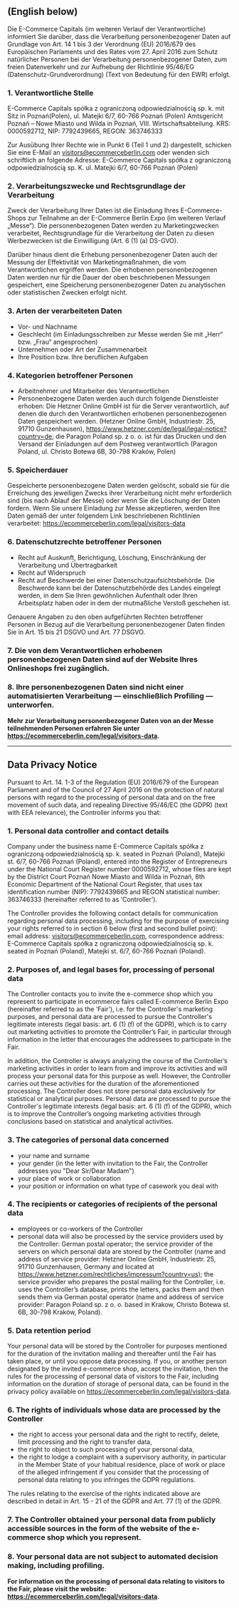 ## (English below)

Die E-Commerce Capitals (im weiteren Verlauf der Verantwortliche) informiert Sie darüber, dass die Verarbeitung personenbezogener Daten auf Grundlage von Art. 14 1 bis 3 der Verordnung (EU) 2016/679 des Europäischen Parlaments und des Rates vom 27. April 2016 zum Schutz natürlicher Personen bei der Verarbeitung personenbezogener Daten, zum freien Datenverkehr und zur Aufhebung der Richtlinie 95/46/EG (Datenschutz-Grundverordnung) (Text von Bedeutung für den EWR) erfolgt.

### 1. Verantwortliche Stelle 

E-Commerce Capitals spółka z ograniczoną odpowiedzialnością sp. k. mit Sitz in Poznań(Polen), ul. Matejki 6/7, 60-766 Poznań (Polen) Amtsgericht Poznań – Nowe Miasto und Wilda in Poznań, VIII. Wirtschaftsabteilung. KRS: 0000592712, NIP: 7792439665, REGON: 363746333 

Zur Ausübung Ihrer Rechte wie in Punkt 6 (Teil 1 und 2) dargestellt, schicken Sie eine E-Mail an visitors@ecommerceberlin.com oder wenden sich schriftlich an folgende Adresse: E-Commerce Capitals spółka z ograniczoną odpowiedzialnością sp. K. ul. Matejki 6/7, 60-766 Poznań (Polen)

### 2. Verarbeitungszwecke und Rechtsgrundlage der Verarbeitung

Zweck der Verarbeitung Ihrer Daten ist die Einladung Ihres E-Commerce-Shops zur Teilnahme an der E-Commerce Berlin Expo (im weiteren Verlauf „Messe“). Die personenbezogenen Daten werden zu Marketingzwecken verarbeitet, Rechtsgrundlage für die Verarbeitung der Daten zu diesen Werbezwecken ist die Einwilligung (Art. 6 (1) (a) DS-GVO).

Darüber hinaus dient die Erhebung personenbezogener Daten auch der Messung der Effektivität von Marketingmaßnahmen, die vom Verantwortlichen ergriffen werden. Die erhobenen personenbezogenen Daten werden nur für die Dauer der oben beschriebenen Messungen gespeichert, eine Speicherung personenbezogener Daten zu analytischen oder statistischen Zwecken erfolgt nicht. 

### 3. Arten der verarbeiteten Daten

* Vor- und Nachname
* Geschlecht (im Einladungsschreiben zur Messe werden Sie mit „Herr“ bzw. „Frau“ angesprochen)
* Unternehmen oder Art der Zusammenarbeit
* Ihre Position bzw. Ihre beruflichen Aufgaben

### 4. Kategorien betroffener Personen

* Arbeitnehmer und Mitarbeiter des Verantwortlichen
* Personenbezogene Daten werden auch durch folgende Dienstleister erhoben: Die Hetzner Online GmbH ist für die Server verantwortlich, auf denen die durch den Verantwortlichen erhobenen personenbezogenen Daten gespeichert werden. (Hetzner Online GmbH, Industriestr. 25, 91710 Gunzenhausen), https://www.hetzner.com/de/legal/legal-notice?country=de; die Paragon Poland sp. z o. o. ist für das Drucken und den Versand der Einladungen auf dem Postweg verantwortlich (Paragon Poland, ul. Christo Botewa 6B, 30-798 Kraków, Polen)

### 5. Speicherdauer

Gespeicherte personenbezogene Daten werden gelöscht, sobald sie für die Erreichung des jeweiligen Zwecks ihrer Verarbeitung nicht mehr erforderlich sind (bis nach Ablauf der Messe) oder wenn Sie die Löschung der Daten fordern. Wenn Sie unsere Einladung zur Messe akzeptieren, werden Ihre Daten gemäß der unter folgendem Link beschriebenen Richtlinien verarbeitet: https://ecommerceberlin.com/legal/visitors-data

### 6. Datenschutzrechte betroffener Personen

* Recht auf Auskunft, Berichtigung, Löschung, Einschränkung der Verarbeitung und Übertragbarkeit
* Recht auf Widerspruch
* Recht auf Beschwerde bei einer Datenschutzaufsichtsbehörde. Die Beschwerde kann bei der Datenschutzbehörde des Landes eingelegt werden, in dem Sie Ihren gewöhnlichen Aufenthalt oder Ihren Arbeitsplatz haben oder in dem der mutmaßliche Verstoß geschehen ist. 

Genauere Angaben zu den oben aufgeführten Rechten betroffener Personen in Bezug auf die Verarbeitung personenbezogener Daten finden Sie in Art. 15 bis 21 DSGVO und Art. 77 DSGVO. 

### 7. Die von dem Verantwortlichen erhobenen personenbezogenen Daten sind auf der Website Ihres Onlineshops frei zugänglich. 

### 8. Ihre personenbezogenen Daten sind nicht einer automatisierten Verarbeitung — einschließlich Profiling — unterworfen.

**Mehr zur Verarbeitung personenbezogener Daten von an der Messe teilnehmenden Personen erfahren Sie unter https://ecommerceberlin.com/legal/visitors-data.**

***


## Data Privacy Notice


Pursuant to Art. 14. 1-3 of the Regulation (EU) 2016/679 of the European Parliament and of the Council of 27 April 2016 on the protection of natural persons with regard to the processing of personal data and on the free movement of such data, and repealing Directive 95/46/EC (the GDPR) (text with EEA relevance), the Controller informs you that: 


### 1. Personal data controller and contact details


Company under the business name E-Commerce Capitals spółka z ograniczoną odpowiedzialnością sp. k. seated in Poznań (Poland), Matejki st. 6/7, 60-766 Poznań (Poland), entered into the Register of Entrepreneurs under the National Court Register number 0000592712, whose files are kept by the District Court Poznań Nowe Miasto and Wilda in Poznań, 8th Economic Department of the National Court Register, that uses tax identification number (NIP): 7792439665 and REGON statistical number: 363746333 (hereinafter referred to as ‘Controller’). 


The Controller provides the following contact details for communication regarding personal data processing, including for the purpose of exercising your rights referred to in section 6 below (first and second bullet point): email address: visitors@ecommerceberlin.com, correspondence address: E-Commerce Capitals spółka z ograniczoną odpowiedzialnością sp. k. seated in Poznań (Poland), Matejki st. 6/7, 60-766 Poznań (Poland). 


### 2. Purposes of, and legal bases for, processing of personal data 


The Controller contacts you to invite the e-commerce shop which you represent to participate in ecommerce fairs called E-commerce Berlin Expo (hereinafter referred to as the ‘Fair’), i.e. for the Controller's marketing purposes, and personal data are processed to pursue the Controller's legitimate interests (legal basis: art. 6 (1) (f) of the GDPR), which is to carry out marketing activities to promote the Controller’s Fair, in particular through information in the letter that encourages the addressees to participate in the Fair.


In addition, the Controller is always analyzing the course of the Controller’s marketing activities in order to learn from and improve its activities and will process your personal data for this purpose as well. However, the Controller carries out these activities for the duration of the aforementioned processing. The Controller does not store personal data exclusively for statistical or analytical purposes. Personal data are processed to pursue the Controller's legitimate interests (legal basis: art. 6 (1) (f) of the GDPR), which is to improve the Controller’s ongoing marketing activities through conclusions based on statistical and analytical activities. 


### 3. The categories of personal data concerned

* your name and surname
* your gender (in the letter with invitation to the Fair, the Controller  addresses you "Dear Sir/Dear Madam")
* your place of work or collaboration
* your position or information on what type of casework you deal with 

### 4. The recipients or categories of recipients of the personal data 

* employees or co-workers of the Controller  
* personal data will also be processed by the service providers used by the Controller: German postal operator; the service provider of the servers on which personal data are stored by the Controller (name and address of service provider: Hetzner Online GmbH, Industriestr. 25, 91710 Gunzenhausen, Germany and located at https://www.hetzner.com/rechtliches/impressum?country=us); the service provider who prepares the postal mailing for the Controller, i.e. uses the Controller’s database, prints the letters, packs them and then sends them via German postal operator (name and address of service provider: Paragon Poland sp. z o. o. based in Krakow, Christo Botewa st. 6B, 30-798 Kraków, Poland).  


### 5. Data retention period

Your personal data will be stored by the Controller for purposes mentioned for the duration of the invitation mailing and thereafter until the Fair has taken place, or until you oppose data processing. If you, or another person designated by the invited e-commerce shop, accept the invitation, then the rules for the processing of personal data of visitors to the Fair, including information on the duration of storage of personal data, can be found in the privacy policy available on https://ecommerceberlin.com/legal/visitors-data. 


### 6. The rights of individuals whose data are processed by the Controller

* the right to access your personal data and the right to rectify, delete, limit processing and the right to transfer data, 
* the right to object to such processing of your personal data,
* the right to lodge a complaint with a supervisory authority, in particular in the Member State of your habitual residence, place of work or place of the alleged infringement if you consider that the processing of personal data relating to you infringes the GDPR regulations.


The rules relating to the exercise of the rights indicated above are described in detail in Art. 15 - 21 of the GDPR and Art. 77 (1) of the GDPR.


### 7. The Controller obtained your personal data from publicly accessible sources in the form of the website of the e-commerce shop which you represent. 


### 8. Your personal data are not subject to automated decision making, including profiling. 

**For information on the processing of personal data relating to visitors to the Fair, please visit the website: https://ecommerceberlin.com/legal/visitors-data.**














